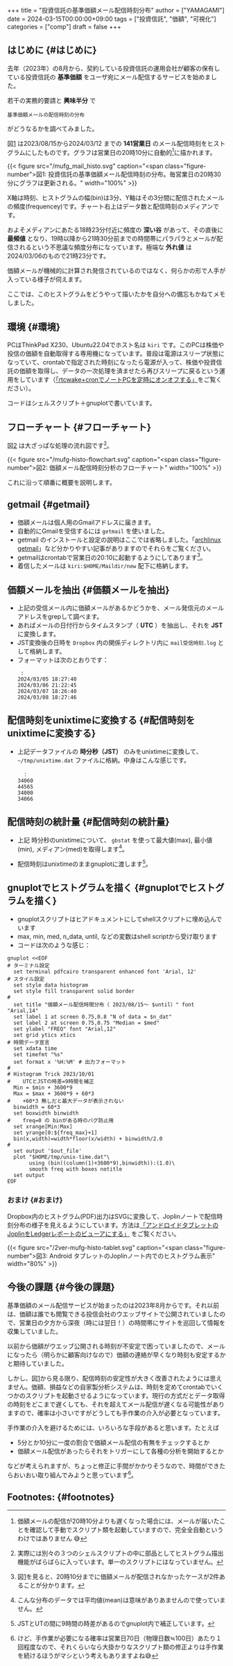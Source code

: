 +++
title = "投資信託の基準価額メール配信時刻分布"
author = ["YAMAGAMI"]
date = 2024-03-15T00:00:00+09:00
tags = ["投資信託", "価額", "可視化"]
categories = ["comp"]
draft = false
+++

## はじめに {#はじめに}

去年（2023年）の8月から、契約している投資信託の運用会社が顧客の保有している投資信託の ****基準価額**** をユーザ宛にメール配信するサービスを始めました。

若干の実務的要請と ****興味半分**** で

```text
基準価額メールの配信時刻の分布
```

がどうなるかを調べてみました。

図[1](#figure--sample-out) は2023/08/15から2024/03/12 までの ****141営業日**** のメール配信時刻をヒストグラムにしたものです。グラフは営業日の20時10分に自動的[^fn:1]に描かれます。

<a id="figure--sample-out"></a>

{{< figure src="/mufg_mail_histo.svg" caption="<span class=\"figure-number\">&#22259;1:  </span>投資信託の基準価額メール配信時刻の分布。毎営業日の20時30分にグラフは更新される。" width="100%" >}}

X軸は時刻、ヒストグラムの幅(bin)は3分、Y軸はその3分間に配信されたメールの頻度(frequencey)です。チャート右上はデータ数と配信時刻のメディアンです。

およそメディアンにあたる18時23分付近に頻度の **深い谷** があって、その直後に ****最頻値**** となり、19時以降から21時30分前までの時間帯にパラパラとメールが配信されるという不思議な頻度分布になっています。極端な **外れ値** は2024/03/06のもので21時23分です。

価額メールが機械的に計算され発信されているのではなく、何らかの形で人手が入っている様子が伺えます。

ここでは、このヒストグラムをどうやって描いたかを自分への備忘もかねてメモしました。


## 環境 {#環境}

PCはThinkPad X230、Ubuntu22.04でホスト名は `kiri` です。このPCは株価や投信の価額を自動取得する専用機になっています。普段は電源はスリープ状態になっていて、crontabで指定された時刻になったら電源が入って、株価や投資信託の価額を取得し、データの一次処理を済ませたら再びスリープに戻るという運用をしています（[「rtcwake+cronでノートPCを定時にオンオフする」](https://bred-in-bingo.netlify.app/posts/rtcwake/)をご覧ください）。

コードはシェルスクリプト＋gnuplotで書いています。


## フローチャート {#フローチャート}

図[2](#figure--flowchart) は大ざっぱな処理の流れ図です[^fn:2]。

<a id="figure--flowchart"></a>

{{< figure src="/mufg-histo-flowchart.svg" caption="<span class=\"figure-number\">&#22259;2:  </span>価額メール配信時刻分析のフローチャート" width="100%" >}}

これに沿って順番に概要を説明します。


## getmail {#getmail}

-   価額メールは個人用のGmailアドレスに届きます。
-   自動的にGmailを受信するには `getmail` を使いました。
-   getmail のインストールと設定の説明はここでは省略しました。「[archlinux getmail](https://wiki.archlinux.jp/index.php/Getmail)」など分かりやすい記事がありますのでそれらをご覧ください。
-   getmailはcrontabで営業日の20:10に起動するようにしてあります[^fn:3]。
-   着信したメールは `kiri:$HOME/Maildir/new` 配下に格納します。


## 価額メールを抽出 {#価額メールを抽出}

-   上記の受信メール内に価額メールがあるかどうかを、メール発信元のメールアドレスをgrepして調べます。
-   あればメールの日付行からタイムスタンプ（ ****UTC**** ）を抽出し、それを ****JST**** に変換します。
-   JST変換後の日時を `Dropbox` 内の関係ディレクトリ内に `mail受信時刻.log` として格納します。
-   フォーマットは次のとおりです：
    ```nil
     :
    2024/03/05 18:27:40
    2024/03/06 21:22:45
    2024/03/07 18:26:40
    2024/03/08 18:27:46
    ```


## 配信時刻をunixtimeに変換する {#配信時刻をunixtimeに変換する}

-   上記データファイルの ****時分秒（JST）**** のみをunixtimeに変換して、 `~/tmp/unixtime.dat` ファイルに格納。中身はこんな感じです。
    ```nil
    　：
    34060
    44565
    34000
    34066
    ```


## 配信時刻の統計量 {#配信時刻の統計量}

-   上記 時分秒のunixtimeについて、 `gbstat` を使って最大値(max), 最小値(min), メディアン(med)を取得します[^fn:4]。

-   配信時刻はunixtimeのままgnuplotに渡します[^fn:5]。


## gnuplotでヒストグラムを描く {#gnuplotでヒストグラムを描く}

-   gnuplotスクリプトはヒアドキュメントにしてshellスクリプトに埋め込んでいます
-   max, min, med, n_data, until, などの変数はshell scriptから受け取ります
-   コードは次のような感じ：

<!--listend-->

```text
gnuplot <<EOF
# ターミナル設定
  set terminal pdfcairo transparent enhanced font 'Arial, 12'
# スタイル設定
  set style data histogram
  set style fill transparent solid border
#
  set title "価額メール配信時間分布（ 2023/08/15〜 $until）" font "Arial,14"
  set label 1 at screen 0.75,0.8 "N of data = $n_dat"
  set label 2 at screen 0.75,0.75 "Median = $med"
  set ylabel "FREQ" font "Arial,12"
  set grid ytics xtics
# 時間データ宣言
  set xdata time
  set timefmt "%s"
  set format x '%H:%M' # 出力フォーマット
#
# Histogram Trick 2023/10/01
#    UTCとJSTの時差=9時間を補正
  Min = $min + 3600*9
  Max = $max + 3600*9 + 60*3
#    +60*3 無しだと最大データが表示されない
  binwidth = 60*3
  set boxwidth binwidth
#    freq=0 の binがある時のバグ防止用
  set xrange[Min:Max]
  set yrange[0:${freq_max}+1]
  bin(x,width)=width*floor(x/width) + binwidth/2.0
#
  set output '$out_file'
  plot "$HOME/tmp/unix-time.dat"\
       using (bin((column(1)+3600*9),binwidth)):(1.0)\
       smooth freq with boxes notitle
  set output
EOF
```


### おまけ {#おまけ}

Dropbox内のヒストグラム(PDF)出力はSVGに変換して、Joplinノートで配信時刻分布の様子を見えるようにしています。方法は[「アンドロイドタブレットのJoplinをLedgerレポートのビューアにする」](https://bred-in-bingo.netlify.app/posts/joplin-usage-for-ledger/) をご覧ください。

<a id="figure--on-Joplin"></a>

{{< figure src="/2ver-mufg-histo-tablet.svg" caption="<span class=\"figure-number\">&#22259;3:  </span>Android タブレットのJoplinノート内でのヒストグラム表示" width="80%" >}}


## 今後の課題 {#今後の課題}

基準価額のメール配信サービスが始まったのは2023年8月からです。それ以前は、価額は誰でも閲覧できる投信会社のウエッブサイトで公開されていましたので、営業日の夕方から深夜（時には翌日！）の時間帯にサイトを巡回して情報を収集していました。

以前から価額がウエッブ公開される時刻が不安定で困っていましたので、メールになったら（明らかに顧客向けなので）価額の連絡が早くなり時刻も安定するかと期待していました。

しかし、図[1](#figure--sample-out)から見る限り、配信時刻の安定性が大きく改善されたようには思えません。価額、損益などの自家製分析システムは、時刻を定めてcrontabでいくつかのスクリプトを起動させるようになっています。現行の方式だとデータ取得の時刻をどこまで遅くしても、それを超えてメール配信が遅くなる可能性がありますので、確率は小さいですがどうしても手作業の介入が必要となっています。

手作業の介入を避けるためには、いろいろな手段があると思います。たとえば

-   5分とか10分に一度の割合で価額メール配信の有無をチェックするとか
-   価額メール配信があったらそれをトリガーにして各種の分析を開始するとか

などが考えられますが、ちょっと修正に手間がかかりそうなので、時間ができたらおいおい取り組んでみようと思っています[^fn:6]。


## Footnotes: {#footnotes}

[^fn:1]: 価額メールの配信が20時10分よりも遅くなった場合には、メールが届いたことを確認して手動でスクリプト類を起動していますので、完全全自動というわけではありません &#128517;
[^fn:2]: 実際には別々の３つのシェルスクリプトの中に部品としてヒストグラム描出機能がばらばらに入っています。単一のスクリプトにはなっていません。
[^fn:3]: 図[1](#figure--sample-out)を見ると、20時10分までに価額メールが配信されなかったケースが2件あることが分かります。
[^fn:4]: こんな分布のデータでは平均値(mean)は意味がありあませんので使っていません。
[^fn:5]: JSTとUTの間に9時間の時差があるのでgnuplot内で補正しています。
[^fn:6]: けど、手作業が必要になる確率は営業日70日（物理日数≒100日）あたり１回程度なので、それくらいなら大掛かりなスクリプト類の修正よりは手作業を続けるほうがマシという考えもありますよね&#128517;
